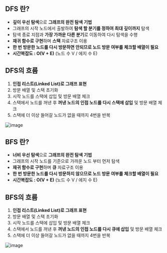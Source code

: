 ## DFS 란?

- **깊이 우선 탐색**으로 **그래프의 완전 탐색 기법**
- 그래프의 시작 노드에서 출발하여 **탐색 할 분기를 정하여 최대 깊이까지** 탐색
- 탐색  종료 지점과 **가장 가까운 다른 분기**로 이동하여 다시 탐색을 수행
- **재귀 함수로 구현**하며 **스택** 자료구조 이용
- **한 번 방문한 노드를 다시 방문하면 안되므로 노드 방문 여부를 체크할 배열이 필요**
- **시간복잡도 : O(V + E)**  (노드 수 V / 에지 수 E)

## DFS의 흐름

1. **인접 리스트(Linked List)로 그래프 표현**
2. 방문 배열 및 스택 초기화
3. 시작 노드를 스택에 삽입 및 방문 배열 체크
4. 스택에서 노드를 꺼낸 후 **꺼낸 노드의 인접 노드를 다시 스택에 삽입** 및 방문 배열 체크
5. 스택에 더 이상 들어갈 노드가 없을 때까지 4번을 반복

![image](https://github.com/jaesin463/ssafy-10th-algorithm-study/assets/117919180/ee4f69e8-1ff2-4e71-bfe0-5091a813678b)

## BFS 란?

- **너비 우선 탐색**으로 **그래프의 완전 탐색 기법**
- 그래프의 시작 노드를 기준으로 가까운 노드 부터 먼저 탐색
- **재귀 함수로 구현**하며 **큐** 자료구조 이용
- **한 번 방문한 노드를 다시 방문하지 않으므로 노드 방문 여부를 체크할 배열이 필요**
- **시간복잡도 : O(V + E)**  (노드 수 V / 에지 수 E)

## BFS의 흐름

1. **인접 리스트(Linked List)로 그래프 표현**
2. 방문 배열 및 스택 초기화
3. 시작 노드를 스택에 삽입 및 방문 배열 체크
4. 스택에서 노드를 꺼낸 후 **꺼낸 노드의 인접 노드를 다시 큐에 삽입** 및 방문 배열 체크
5. 스택에 더 이상 들어갈 노드가 없을 때까지 4번을 반복

![image](https://github.com/jaesin463/ssafy-10th-algorithm-study/assets/117919180/73896e96-3f52-4b7a-b5e5-88061ca69d14)
